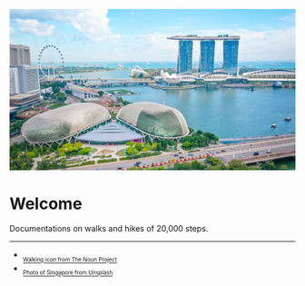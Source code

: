 ![Photo of Singapore](https://raw.githubusercontent.com/20k-steps/.github/main/profile/gbb.jpg "Photo of Singapore")

# Welcome
Documentations on walks and hikes of 20,000 steps.

---
- <sub><sub>[Walking icon from The Noun Project](https://thenounproject.com/icon/walk-4627371/)</sub></sub>
- <sub><sub>[Photo of Singapore from Unsplash](https://unsplash.com/photos/Uii70ORiFPE)</sub></sub>